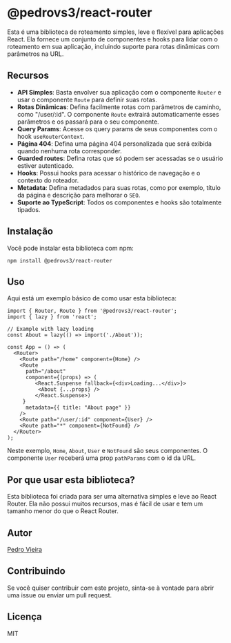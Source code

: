 # @pedrovs3/react-router

Esta é uma biblioteca de roteamento simples, leve e flexível para aplicações React. Ela fornece um conjunto de
componentes e hooks para lidar com o roteamento em sua aplicação, incluindo suporte para rotas dinâmicas com parâmetros
na URL.

## Recursos

- **API Simples**: Basta envolver sua aplicação com o componente `Router` e usar o componente `Route` para definir suas
  rotas.
- **Rotas Dinâmicas**: Defina facilmente rotas com parâmetros de caminho, como "/user/:id". O componente `Route`
  extrairá automaticamente esses parâmetros e os passará para o seu componente.
- **Query Params**: Acesse os query params de seus componentes com o hook `useRouterContext`.
- **Página 404**: Defina uma página 404 personalizada que será exibida quando nenhuma rota corresponder.
- **Guarded routes**: Defina rotas que só podem ser acessadas se o usuário estiver autenticado.
- **Hooks**: Possui hooks para acessar o histórico de navegação e o contexto do roteador.
- **Metadata**: Defina metadados para suas rotas, como por exemplo, título da página e descrição para melhorar o `SEO`.
- **Suporte ao TypeScript**: Todos os componentes e hooks são totalmente tipados.

## Instalação

Você pode instalar esta biblioteca com npm:

```
npm install @pedrovs3/react-router
```

## Uso

Aqui está um exemplo básico de como usar esta biblioteca:

```typescriptreact
import { Router, Route } from '@pedrovs3/react-router';
import { lazy } from 'react';

// Example with lazy loading
const About = lazy(() => import('./About'));

const App = () => (
  <Router>
    <Route path="/home" component={Home} />
    <Route 
      path="/about" 
      component={(props) => (
         <React.Suspense fallback={<div>Loading...</div>}>
          <About {...props} />
         </React.Suspense>)
     } 
      metadata={{ title: "About page" }} 
    />
    <Route path="/user/:id" component={User} />
    <Route path="*" component={NotFound} />
  </Router>
);
```

Neste exemplo, `Home`, `About`, `User` e `NotFound` são seus componentes. O componente `User` receberá uma
prop `pathParams` com o id da URL.

## Por que usar esta biblioteca?

Esta biblioteca foi criada para ser uma alternativa simples e leve ao React Router. Ela não possui muitos recursos,
mas é fácil de usar e tem um tamanho menor do que o React Router.

## Autor

[Pedro Vieira](https://github.com/pedrovs3)

## Contribuindo

Se você quiser contribuir com este projeto, sinta-se à vontade para abrir uma issue ou enviar um pull request.

## Licença

MIT

